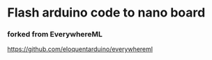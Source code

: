 # Flash arduino code to nano board

### forked from EverywhereML

https://github.com/eloquentarduino/everywhereml

